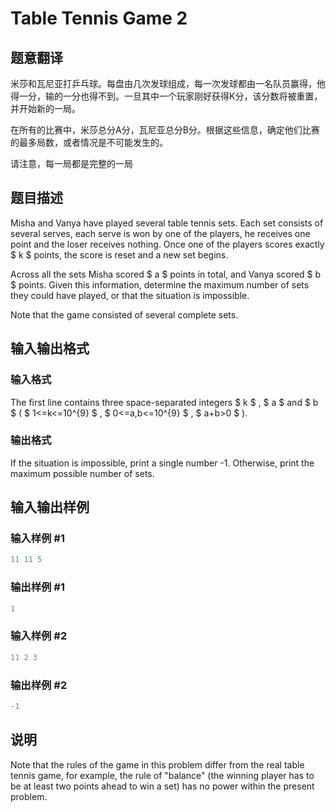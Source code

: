 # Table Tennis Game 2

## 题意翻译

米莎和瓦尼亚打乒乓球。每盘由几次发球组成，每一次发球都由一名队员赢得，他得一分，输的一分也得不到。一旦其中一个玩家刚好获得K分，该分数将被重置，并开始新的一局。

在所有的比赛中，米莎总分A分，瓦尼亚总分B分。根据这些信息，确定他们比赛的最多局数，或者情况是不可能发生的。

请注意，每一局都是完整的一局

## 题目描述

Misha and Vanya have played several table tennis sets. Each set consists of several serves, each serve is won by one of the players, he receives one point and the loser receives nothing. Once one of the players scores exactly $ k $ points, the score is reset and a new set begins.

Across all the sets Misha scored $ a $ points in total, and Vanya scored $ b $ points. Given this information, determine the maximum number of sets they could have played, or that the situation is impossible.

Note that the game consisted of several complete sets.

## 输入输出格式

### 输入格式

The first line contains three space-separated integers $ k $ , $ a $ and $ b $ ( $ 1<=k<=10^{9} $ , $ 0<=a,b<=10^{9} $ , $ a+b&gt;0 $ ).

### 输出格式

If the situation is impossible, print a single number -1. Otherwise, print the maximum possible number of sets.

## 输入输出样例

### 输入样例 #1

```cpp
11 11 5

```
### 输出样例 #1

```cpp
1

```
### 输入样例 #2

```cpp
11 2 3

```
### 输出样例 #2

```cpp
-1

```
## 说明

Note that the rules of the game in this problem differ from the real table tennis game, for example, the rule of "balance" (the winning player has to be at least two points ahead to win a set) has no power within the present problem.

